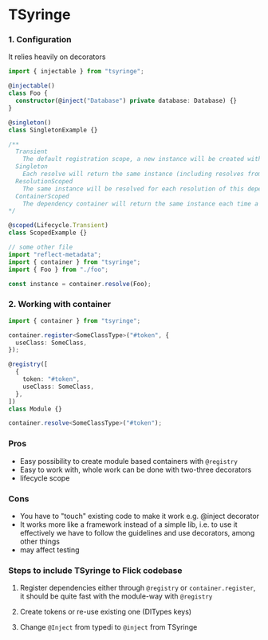 # TSyringe

### 1. Configuration

It relies heavily on decorators

```ts
import { injectable } from "tsyringe";

@injectable()
class Foo {
  constructor(@inject("Database") private database: Database) {}
}

@singleton()
class SingletonExample {}

/** 
  Transient
    The default registration scope, a new instance will be created with each resolve
  Singleton
    Each resolve will return the same instance (including resolves from child containers)
  ResolutionScoped
    The same instance will be resolved for each resolution of this dependency during a single resolution chain
  ContainerScoped
    The dependency container will return the same instance each time a resolution for this dependency is requested. This is similar to being a singleton, however if a child container is made, that child container will resolve an instance unique to it.
*/

@scoped(Lifecycle.Transient)
class ScopedExample {}

// some other file
import "reflect-metadata";
import { container } from "tsyringe";
import { Foo } from "./foo";

const instance = container.resolve(Foo);
```

### 2. Working with container

```ts
import { container } from "tsyringe";

container.register<SomeClassType>("#token", {
  useClass: SomeClass,
});

@registry([
  {
    token: "#token",
    useClass: SomeClass,
  },
])
class Module {}

container.resolve<SomeClassType>("#token");
```

### Pros
- Easy possibility to create module based containers with `@registry`
- Easy to work with, whole work can be done with two-three decorators
- lifecycle scope

### Cons
- You have to "touch" existing code to make it work e.g. @inject decorator
- It works more like a framework instead of a simple lib, i.e. to use it effectively we have to follow the guidelines and use decorators, among other things
- may affect testing

### Steps to include TSyringe to Flick codebase

1. Register dependencies either through `@registry` or `container.register`, it should be quite fast with the module-way with `@registry`

2. Create tokens or re-use existing one (DITypes keys)

3. Change `@Inject` from typedi to `@inject` from TSyringe

